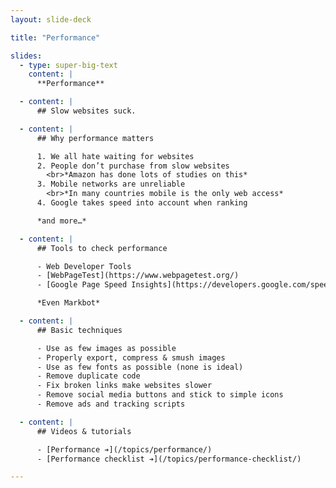 ```yaml
---
layout: slide-deck

title: "Performance"

slides:
  - type: super-big-text
    content: |
      **Performance**

  - content: |
      ## Slow websites suck.

  - content: |
      ## Why performance matters

      1. We all hate waiting for websites
      2. People don’t purchase from slow websites
        <br>*Amazon has done lots of studies on this*
      3. Mobile networks are unreliable
        <br>*In many countries mobile is the only web access*
      4. Google takes speed into account when ranking

      *and more…*

  - content: |
      ## Tools to check performance

      - Web Developer Tools
      - [WebPageTest](https://www.webpagetest.org/)
      - [Google Page Speed Insights](https://developers.google.com/speed/pagespeed/insights/)

      *Even Markbot*

  - content: |
      ## Basic techniques

      - Use as few images as possible
      - Properly export, compress & smush images
      - Use as few fonts as possible (none is ideal)
      - Remove duplicate code
      - Fix broken links make websites slower
      - Remove social media buttons and stick to simple icons
      - Remove ads and tracking scripts

  - content: |
      ## Videos & tutorials

      - [Performance ➔](/topics/performance/)
      - [Performance checklist ➔](/topics/performance-checklist/)

---
```

